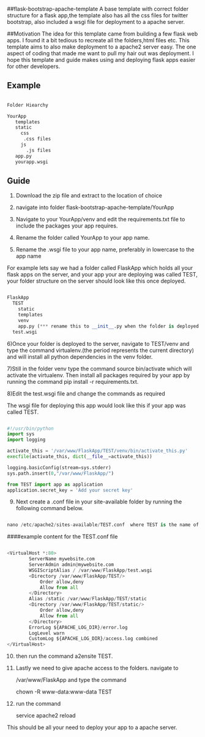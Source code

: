 ##flask-bootstrap-apache-template
A base template with correct folder structure for a flask app,the template also has all the css files for twitter bootstrap, also included a wsgi file for deployment to a apache server.

##Motivation
  The idea for this template came from building a few flask web apps. I found it a bit tedious to recreate all the folders,html files etc. This template aims to also make deployment to a apache2 server easy. The one aspect of coding that made me want to pull my hair out was deployment. I hope this template and guide makes using and deploying flask apps easier for other developers.
  
## Example

```python

Folder Hiearchy

YourApp
   templates
   static
     css
      .css files
     js
       .js files
   app.py
   yourapp.wsgi

```

## Guide

1) Download the zip file and extract to the location of choice

2) navigate into folder flask-bootstrap-apache-template/YourApp

3) Navigate to your YourApp/venv and edit the requirements.txt file to include the packages your app requires.

4) Rename the folder called YourApp to your app name.

5) Rename the .wsgi file to your app name, preferably in lowercase to the app name

For example lets say we had a folder called FlaskApp which holds all your flask apps on the server, and your app your are deploying was called TEST, your folder structure on the server should look like this once deployed.

```python

FlaskApp
  TEST
    static
    templates
    venv
    app.py (*** rename this to __init__.py when the folder is deployed to the server)
  test.wsgi

```  


6)Once your folder is deployed to the server, navigate to TEST/venv and type the
  command virtualenv.(the period represents the current directory) and will install all python dependencies in the venv folder. 

7)Still in the folder venv type the command source bin/activate which will activate the virtualenv.
  Then install all packages required by your app by running the command pip install -r requirements.txt.

8)Edit the test.wsgi file and change the commands as required  

The wsgi file for deploying this app would look like this if your app was called TEST.

```python

#!/usr/bin/python
import sys
import logging

activate_this = '/var/www/FlaskApp/TEST/venv/bin/activate_this.py'
execfile(activate_this, dict(__file__=activate_this))

logging.basicConfig(stream=sys.stderr)
sys.path.insert(0,"/var/www/FlaskApp/")

from TEST import app as application
application.secret_key = 'Add your secret key'

```

9) Next create a .conf file in your site-available folder by running the following command below.

```python

nano /etc/apache2/sites-available/TEST.conf  where TEST is the name of the app

```

####example content for the TEST.conf file

```python

<VirtualHost *:80>
		ServerName mywebsite.com
		ServerAdmin admin@mywebsite.com
		WSGIScriptAlias / /var/www/FlaskApp/test.wsgi
		<Directory /var/www/FlaskApp/TEST/>
			Order allow,deny
			Allow from all
		</Directory>
		Alias /static /var/www/FlaskApp/TEST/static
		<Directory /var/www/FlaskApp/TEST/static/>
			Order allow,deny
			Allow from all
		</Directory>
		ErrorLog ${APACHE_LOG_DIR}/error.log
		LogLevel warn
		CustomLog ${APACHE_LOG_DIR}/access.log combined
</VirtualHost>

```

10) then run the command a2ensite TEST.

11) Lastly we need to give apache access to the folders. navigate to
    
    /var/www/FlaskApp and type the command

    chown -R www-data:www-data TEST

12) run the command
  
    service apache2 reload

This should be all your need to deploy your app to a apache server.

